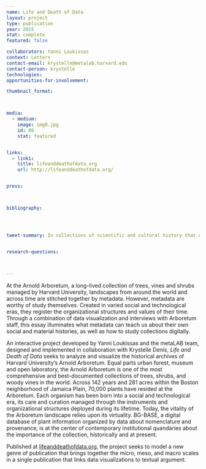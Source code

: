 ```yaml
---
name: Life and Death of Data
layout: project
type: publication
year: 2015
stat: complete
featured: false

collaborators: Yanni Loukissas
context: Letters
contact-email: krystelle@metalab.harvard.edu
contact-person: krystelle
technologies: 
opportunities-for-involvement: 

thumbnail_format:



media:
  - medium:
    image: img0.jpg
    id: 00
    stat: featured


links:
  - link1: 
    title: lifeanddeathofdata.org
    url: http://lifeanddeathofdata.org/


press:



bibliography:




tweet-summary: In collections of scientific and cultural history that are too big to see, metadata act as virtual handles for rare and delicate artifacts from the past.


research-questions:



---
```

At the Arnold Arboretum, a long-lived collection of trees, vines and shrubs managed by Harvard University, landscapes from around the world and across time are stitched together by metadata. However, metadata are worthy of study themselves. Created in varied social and technological eras, they register the organizational structures and values of their time. Through a combination of data visualization and interviews with Arboretum staff, this essay illuminates what metadata can teach us about their own social and material histories, as well as how to study collections digitally.

An interactive project developed by Yanni Loukissas and the metaLAB team, designed and implemented in collaboration with Krystelle Denis, *Life and Death of Data* seeks to analyze and visualize the historical archives of Harvard University’s Arnold Arboretum. Equal parts urban forest, museum and open laboratory, the Arnold Arboretum is one of the most comprehensive and best-documented collections of trees, shrubs, and woody vines in the world. Across 142 years and 281 acres within the Boston neighborhood of Jamaica Plain, 70,000 plants have resided at the Arboretum. Each organism has been born into a social and technological era, its care and curation managed through the instruments and organizational structures deployed during its lifetime. Today, the vitality of the Arboretum landscape relies upon its virtuality. BG-BASE, a digital database of plant information organized by data about nomenclature and provenance, is at the center of contemporary institutional quandaries about the importance of the collection, historically and at present.

Published at [lifeanddeathofdata.org](http://lifeanddeathofdata.org/), the project seeks to model a new genre of publication that brings together the micro, meso, and macro scales in a single publication that links data visualizations to textual argument.
